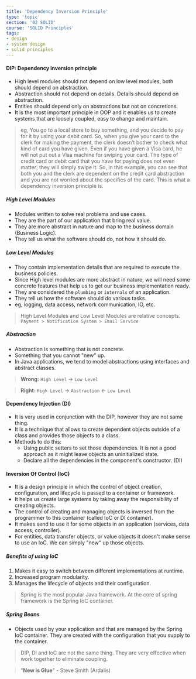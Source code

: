 ```yaml
---
title: 'Dependency Inversion Principle'
type: 'topic'
section: '02 SOLID'
course: 'SOLID Principles'
tags:
- design
- system design
- solid principles
---
```

#### DIP: Dependency inversion principle
- High level modules should not depend on low level modules, both should depend on abstraction.
- Abstraction should not depend on details. Details should depend on abstraction.
- Entities should depend only on abstractions but not on concretions. 
- It is the most important principle in OOP and it enables us to create systems that are loosely coupled, easy to change and maintain.
	
> eg, You go to a local store to buy something, and you decide to pay for it by using your debit card. So, when you give your card to the clerk for making the payment, the clerk doesn’t bother to check what kind of card you have given. Even if you have given a Visa card, he will not put out a Visa machine for swiping your card. The type of credit card or debit card that you have for paying does not even matter; they will simply swipe it. So, in this example, you can see that both you and the clerk are dependent on the credit card abstraction and you are not worried about the specifics of the card. This is what a dependency inversion principle is.

##### High Level Modules
- Modules written to solve real problems and use cases.
- They are the part of our application that bring real value.
- They are more abstract in nature and map to the business domain (Business Logic).
- They tell us what the software should do, not how it should do.

##### Low Level Modules
- They contain implementation details that are required to execute the business policies.
- Since High level modules are more abstract in nature, we will need some concrete features that help us to get our business implementation ready.
- They are considered the `plumbing` or `internals` of an application.
- They tell us how the software should do various tasks.
- eg, logging, data access, network communication, IO, etc.

> High Level Modules and Low Level Modules are relative concepts.
> ```Payment > Notification System > Email Service```

##### Abstraction
- Abstraction is something that is not concrete.
- Something that you cannot "new" up.
- In Java applications, we tend to model abstractions using interfaces and abstract classes.

> **Wrong:** `High Level` -> `Low Level`

> **Right:** `High Level` -> `Abstraction` <- `Low Level`

#### Dependency Injection (DI)
- It is very used in conjunction with the DIP, however they are not same thing.
- It is a technique that allows to create dependent objects outside of a class and provides those objects to a class.
- Methods to do this:
	- Using public setters to set those dependencies. It is not a good approach as it might leave objects an uninitialized state.
	- Declare all the dependencies in the component's constructor. (DI)

#### Inversion Of Control (IoC)
- It is a design principle in which the control of object creation, configuration, and lifecycle is passed to a container or framework.
- It helps us create large systems by taking away the responsibility of creating objects.
- The control of creating and managing objects is inversed from the programmer to this container (called IoC or DI container).
- It makes send to use it for some objects in an application (services, data access, controller).
- For entities, data transfer objects, or value objects it doesn't make sense to use an IoC. We can simply "new" up those objects.

##### Benefits of using IoC
1. Makes it easy to switch between different implementations at runtime.
2. Increased program modularity.
3. Manages the lifecycle of objects and their configuration.

> Spring is the most popular Java framework. At the core of spring framework is the Spring IoC container. 

##### Spring Beans
 - Objects used by your application and that are managed by the Spring IoC container. They are created with the configuration that you supply to the container.

 > DIP, DI and IoC are not the same thing. They are very effective when work together to eliminate coupling.

 > "**New is Glue**" - Steve Smith (Ardalis)